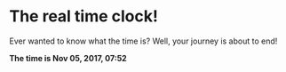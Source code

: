 # The real time clock!

Ever wanted to know what the time is? Well, your journey is about to end!

**The time is Nov 05, 2017, 07:52**